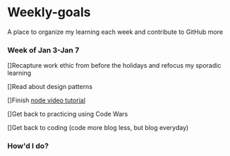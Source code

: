 # Weekly-goals
A place to organize my learning each week and contribute to GitHub more

### Week of Jan 3-Jan 7
[]Recapture work ethic from before the holidays and refocus my sporadic learning

[]Read about design patterns

[]Finish [node video tutorial](https://www.youtube.com/watch?v=BBOUfdUZIVo&index=17&list=PL4cUxeGkcC9gcy9lrvMJ75z9maRw4byYp)

[]Get back to practicing using Code Wars

[]Get back to coding (code more blog less, but blog everyday)



### How'd I do?




